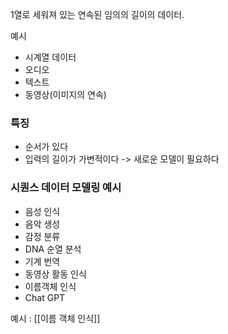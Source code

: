 1열로 세워져 있는 연속된 임의의 길이의 데이터.

예시
- 시계열 데이터
- 오디오
- 텍스트
- 동영상(이미지의 연속)

### 특징
- 순서가 있다
- 입력의 길이가 가변적이다 -> 새로운 모델이 필요하다

### 시퀀스 데이터 모델링 예시
- 음성 인식
- 음악 생성
- 감정 분류
- DNA 순열 분석
- 기계 번역
- 동영상 활동 인식
- 이름객체 인식
- Chat GPT

예시 : [[이름 객체 인식]]
